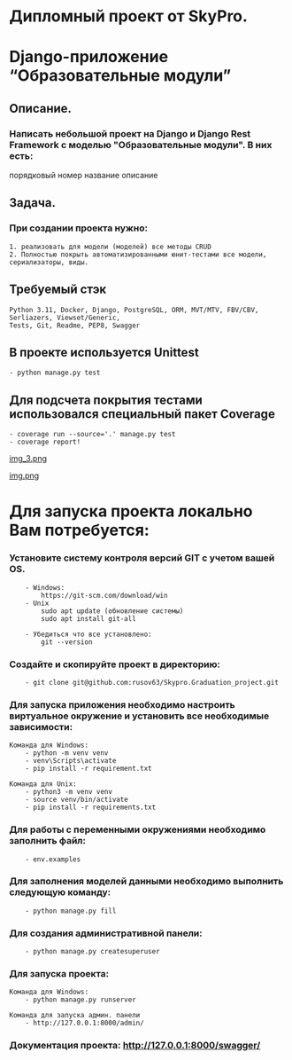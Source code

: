# Дипломный проект от SkyPro. 
# Django-приложение “Образовательные модули”

## Описание.

### Написать небольшой проект на Django и Django Rest Framework с моделью "Образовательные модули". В них есть:
порядковый номер
название
описание

## Задача.

### При создании проекта нужно:

    1. реализовать для модели (моделей) все методы CRUD
    2. Полностью покрыть автоматизированными юнит-тестами все модели, сериализаторы, виды.

## Требуемый стэк

    Python 3.11, Docker, Django, PostgreSQL, ORM, MVT/MTV, FBV/CBV, Serliazers, Viewset/Generic, 
    Tests, Git, Readme, PEP8, Swagger

## В проекте используется Unittest

    - python manage.py test

## Для подсчета покрытия тестами использовался специальный пакет Coverage

    - coverage run --source='.' manage.py test
    - coverage report!

[img_3.png](screen%2Fimg_3.png)

[img.png](screen%2Fimg.png)


# Для запуска проекта локально Вам потребуется:

### Установите систему контроля версий GIT с учетом вашей OS.

        - Windows:
            https://git-scm.com/download/win
        - Unix 
            sudo apt update (обновление системы)
            sudo apt install git-all

        - Убедиться что все установлено:
            git --version

### Создайте и скопируйте проект в директорию:

        - git clone git@github.com:rusov63/Skypro.Graduation_project.git

### Для запуска приложения необходимо настроить виртуальное окружение и установить все необходимые зависимости:

    Команда для Windows:
        - python -m venv venv
        - venv\Scripts\activate
        - pip install -r requirement.txt

    Команда для Unix:
        - python3 -m venv venv
        - source venv/bin/activate 
        - pip install -r requirements.txt

### Для работы с переменными окружениями необходимо заполнить файл:

        - env.examples

### Для заполнения моделей данными необходимо выполнить следующую команду:

        - python manage.py fill

### Для создания административной панели:

        - python manage.py createsuperuser

### Для запуска проекта:

    Команда для Windows:
        - python manage.py runserver

    Команда для запуска админ. панели    
        - http://127.0.0.1:8000/admin/

### Документация проекта: http://127.0.0.1:8000/swagger/